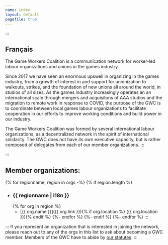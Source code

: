 ```yaml
---
name: index
layout: default
pagefile: true
---
```


::: <!--+ #description .text-block -->
## Français

The Game Workers Coalition is a communication network for worker-led labour organizations and unions in the games industry.

Since 2017 we have seen an enormous upswell in organizing in the games industry, from a growth of interest in and support for unionization to walkouts, strikes, and the foundation of new unions all around the world, in studios of all sizes. As the games industry increasingly operates an an international scale through mergers and acquisitons of AAA studios and the migration to remote work in response to COVID, the purpose of the GWC is to coordinate between local games labour organizations to facilitate cooperation in our efforts to improve working conditions and build power in our industry.

The Game Workers Coalition was formed by several international labour organizations, as a decentralized network in the spirit of international solidarity. The GWC does not have its own executive capacity, but is rather composed of delegates from each of our member organizations.
:::

::: <!--+ #orgs-list -->
## Member organizations:

{% for regionname, region in orgs -%}
  {% if region.length %}
  - ### {{ regionname | i18n }} <!--+ .region-name -->
    {% for org in region %}
    - [{{ org.name }}]({{ org.link }}){% if org.location %} <span>({{ org.location }})</span>{% endif %}
    {%- endfor %}
  {%- endif %}
{%- endfor %}
:::

::: <!--+ #bottom-text .text-block -->
If you represent an organization that is interested in joining the network, please reach out to any of the orgs in this list to ask about becoming a GWC member. Members of the GWC have to abide by [our statutes](/statutes).
:::
